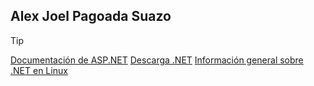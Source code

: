 ## Alex Joel Pagoada Suazo

> [!TIP]
  [Documentación de ASP.NET](https://learn.microsoft.com/es-es/aspnet/core/?view=aspnetcore-8.0)
  [Descarga .NET](https://dotnet.microsoft.com/es-es/download)
  [Información general sobre .NET en Linux](https://learn.microsoft.com/es-mx/dotnet/core/install/linux-ubuntu)

